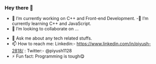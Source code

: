 ### Hey there 👋

- 🔭 I’m currently working on C++ and Front-end Development.
-🌱 I’m currently learning C++ and JavaScript.
- 👯 I’m looking to collaborate on ...
<!-- 🤔 I’m looking for help with -->
- 💬 Ask me about any tech related stuffs.
- 📫 How to reach me: Linkedin:- https://www.linkedin.com/in/piyush-2818/ 
                    : Twitter:- @piyush1128
- ⚡ Fun fact: Programming is tough😋

